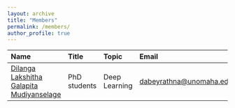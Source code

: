 ```yaml
---
layout: archive
title: "Members"
permalink: /members/
author_profile: true
---
```


|         Name        |     Title           |       Topic         |   Email             |
|:--------------------|:--------------------|:--------------------|:--------------------| 
|[Dilanga Lakshitha Galapita Mudiyanselage](https://dabeyrathna.github.io/)| PhD students | Deep Learning | dabeyrathna@unomaha.edu|
